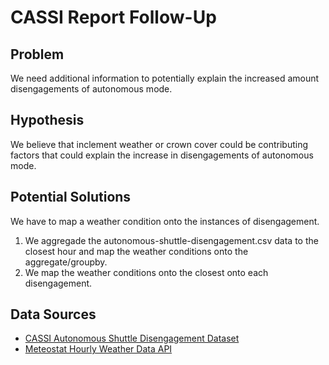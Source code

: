 # CASSI Report Follow-Up

## Problem

We need additional information to potentially explain the increased amount disengagements of autonomous mode.

## Hypothesis

We believe that inclement weather or crown cover could be contributing factors that could explain the increase in disengagements of autonomous mode.

## Potential Solutions

We have to map a weather condition onto the instances of disengagement.

1. We aggregade the autonomous-shuttle-disengagement.csv data to the closest hour and map the weather conditions onto the aggregate/groupby.
2. We map the weather conditions onto the closest onto each disengagement.

## Data Sources

- [CASSI Autonomous Shuttle Disengagement Dataset](https://data.townofcary.org/explore/dataset/autonomous-shuttle-disengagement/information/?disjunctive.cause&sort=incident_datetime)
- [Meteostat Hourly Weather Data API](https://dev.meteostat.net/python/hourly.html#hourly-data)
